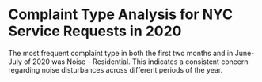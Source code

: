 # Complaint Type Analysis for NYC Service Requests in 2020


The most frequent complaint type in both the first two months and in June-July of 2020 was Noise - Residential. This indicates a consistent concern regarding noise disturbances across different periods of the year.
